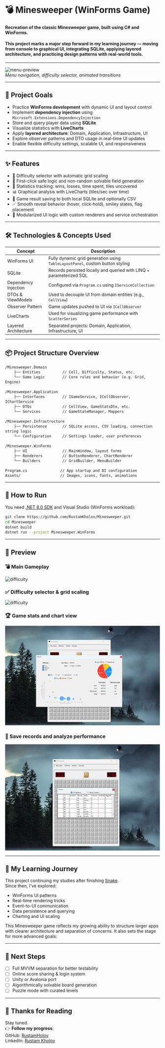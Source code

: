 # 💣 Minesweeper (WinForms Game)

#### Recreation of the classic Minesweeper game, built using C# and WinForms.  
#### This project marks a major step forward in my learning journey — moving from console to graphical UI, integrating SQLite, applying layered architecture, and practicing design patterns with real-world tools.

---

![menu-preview](Assets/Main.gif)  
*Menu navigation, difficulty selector, animated transitions*

---

## 🎯 Project Goals

+ Practice **WinForms development** with dynamic UI and layout control  
+ Implement **dependency injection** using `Microsoft.Extensions.DependencyInjection`  
+ Store and query player data using **SQLite**  
+ Visualize statistics with **LiveCharts**  
+ Apply **layered architecture**: Domain, Application, Infrastructure, UI  
+ Explore observer patterns and DTO usage in real-time UI updates  
+ Enable flexible difficulty settings, scalable UI, and responsiveness

---

## ✨ Features

+ 🔧 Difficulty selector with automatic grid scaling
+ 🧠 First-click safe logic and non-random solvable field generation
+ 🧮 Statistics tracking: wins, losses, time spent, tiles uncovered
+ 📊 Graphical analysis with LiveCharts (tiles/sec over time)
+ 💾 Game result saving to both local SQLite and optionally CSV
+ ✅ Smooth reveal behavior (hover, click-hold), smiley states, flag placement
+ 🧩 Modularized UI logic with custom renderers and service orchestration

---

## 🛠️ Technologies & Concepts Used

Concept | Description
---|---
WinForms UI | Fully dynamic grid generation using `TableLayoutPanel`, custom button styling
SQLite | Records persisted locally and queried with LINQ + parameterized SQL
Dependency Injection | Configured via `Program.cs` using `IServiceCollection`
DTOs & ViewModels | Used to decouple UI from domain entities (e.g., `CellView`)
Observer Pattern | Game updates pushed to UI via `ICellObserver`
LiveCharts | Used for visualizing game performance with `ScatterSeries`
Layered Architecture | Separated projects: Domain, Application, Infrastructure, UI

---

## 📦 Project Structure Overview

```plaintext
/Minesweeper.Domain
    ├── Entities          // Cell, Difficulty, Status, etc.
    └── Game Logic        // Core rules and behavior (e.g. Grid, Engine)

/Minesweeper.Application
    ├── Interfaces        // IGameService, ICellObserver, IChartService
    ├── DTOs              // CellView, GameStatsDto, etc.
    └── Services          // GameStateManager, Mappers

/Minesweeper.Infrastructure
    ├── Persistence       // SQLite access, CSV loading, connection string logic
    └── Configuration     // Settings loader, user preferences

/Minesweeper.WinForms
    ├── UI                // MainWindow, layout forms
    ├── Renderers         // ButtonRenderer, ChartRenderer
    └── Builders          // GridBuilder, MenuBuilder

Program.cs               // App startup and DI configuration
Assets/                  // Images, icons, fonts, animations
```

---

## 🚀 How to Run

You need [.NET 8.0 SDK](https://dotnet.microsoft.com/en-us/download/dotnet/8.0) and Visual Studio (WinForms workload):

```bash
git clone https://github.com/RustamKholov/Minesweeper.git
cd Minesweeper
dotnet build
dotnet run --project Minesweeper.WinForms
```

---

## 📸 Preview

### 💣 Main Gameplay
![difficulty](Assets/GamePlay.gif)

### ✅ Difficulty selector & grid scaling
![difficulty](Assets/Difficulty.gif)

### 🏆 Game stats and chart view
![chart](Assets/Stat.png)

### 💾 Save records and analyze performance
![records](Assets/Records.png)

---

## 🚀 My Learning Journey

This project continuing my studies after finishing [Snake](https://github.com/RustamHolov/Snake).  
Since then, I've explored:

- WinForms UI patterns
- Real-time rendering tricks
- Event-to-UI communication
- Data persistence and querying
- Charting and UI scaling

This Minesweeper game reflects my growing ability to structure larger apps with clearer architecture and separation of concerns. It also sets the stage for more advanced goals:

---

## 🔮 Next Steps

- [ ] Full MVVM separation for better testability
- [ ] Online score sharing & login system
- [ ] Unity or Avalonia port
- [ ] Algorithmically solvable board generation
- [ ] Puzzle mode with curated levels

---

## 🙌 Thanks for Reading

Stay tuned.  
👉 **Follow my progress**:  
GitHub: [RustamHolov](https://github.com/RustamKHolov)  
LinkedIn: [Rustam Kholov](https://www.linkedin.com/in/rustam-kholov/)

